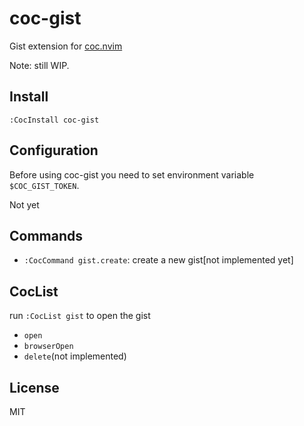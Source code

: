 # coc-gist

Gist extension for [coc.nvim](https://github.com/neoclide/coc.nvim)

Note: still WIP.

## Install

```
:CocInstall coc-gist
```

## Configuration

Before using coc-gist you need to set environment variable `$COC_GIST_TOKEN`.

Not yet

## Commands

- `:CocCommand gist.create`: create a new gist[not implemented yet]

## CocList

run `:CocList gist` to open the gist

- `open`
- `browserOpen`
- `delete`(not implemented)

## License

MIT

